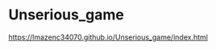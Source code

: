 # Unserious_game

<a href="https://lmazenc34070.github.io/Unserious_game/index.html">https://lmazenc34070.github.io/Unserious_game/index.html</a>
